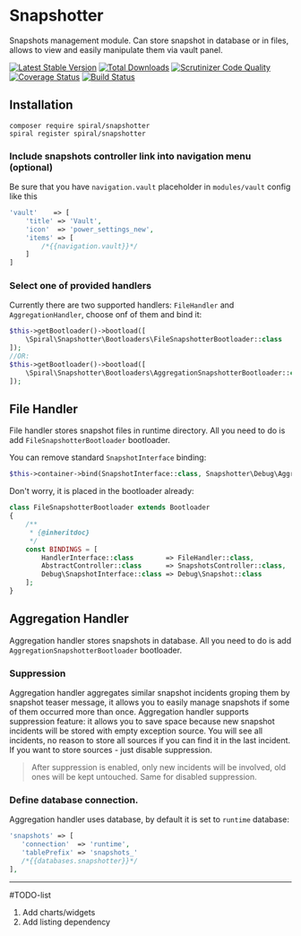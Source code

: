 # Snapshotter
Snapshots management module. Can store snapshot in database or in files, allows to view and easily manipulate them via vault panel. 

[![Latest Stable Version](https://poser.pugx.org/spiral/snapshotter/v/stable)](https://packagist.org/packages/spiral/snapshotter) 
[![Total Downloads](https://poser.pugx.org/spiral/snapshotter/downloads)](https://packagist.org/packages/spiral/snapshotter) 
[![Scrutinizer Code Quality](https://scrutinizer-ci.com/g/spiral-modules/snapshotter/badges/quality-score.png)](https://scrutinizer-ci.com/g/spiral-modules/snapshotter/) 
[![Coverage Status](https://coveralls.io/repos/github/spiral-modules/snapshotter/badge.svg?branch=feature%2F1.0.0)](https://coveralls.io/github/spiral-modules/snapshotter?branch=feature%2F1.0.0)
[![Build Status](https://travis-ci.org/spiral-modules/snapshotter.svg?branch=master)](https://travis-ci.org/spiral-modules/snapshotter)

## Installation
```
composer require spiral/snapshotter
spiral register spiral/snapshotter
```
### Include snapshots controller link into navigation menu (optional)

Be sure that you have `navigation.vault` placeholder in `modules/vault` config like this
```php
'vault'    => [
    'title' => 'Vault',
    'icon'  => 'power_settings_new',
    'items' => [
        /*{{navigation.vault}}*/
    ]
]
```

### Select one of provided handlers

Currently there are two supported handlers: `FileHandler` and `AggregationHandler`, choose onf of them and bind it:
```php
$this->getBootloader()->bootload([
    \Spiral\Snapshotter\Bootloaders\FileSnapshotterBootloader::class
]);
//OR:
$this->getBootloader()->bootload([
    \Spiral\Snapshotter\Bootloaders\AggregationSnapshotterBootloader::class
]);
```

## File Handler
File handler stores snapshot files in runtime directory. All you need to do is add `FileSnapshotterBootloader` bootloader.

You can remove standard `SnapshotInterface` binding:
```php
$this->container->bind(SnapshotInterface::class, Snapshotter\Debug\AggregatedSnapshot::class);
```
Don't worry, it is placed in the bootloader already:
```php
class FileSnapshotterBootloader extends Bootloader
{
    /**
     * {@inheritdoc}
     */
    const BINDINGS = [
        HandlerInterface::class        => FileHandler::class,
        AbstractController::class      => SnapshotsController::class,
        Debug\SnapshotInterface::class => Debug\Snapshot::class
    ];
}
```

## Aggregation Handler
Aggregation handler stores snapshots in database. All you need to do is add `AggregationSnapshotterBootloader` bootloader.

### Suppression

Aggregation handler aggregates similar snapshot incidents groping them by snapshot teaser message, it allows you to easily manage snapshots if some of them occurred more than once.
Aggregation handler supports suppression feature: it allows you to save space because new snapshot incidents will be stored with empty exception source. You will see all incidents, no reason to store all sources if you can find it in the last incident. If you want to store sources - just disable suppression.
> After suppression is enabled, only new incidents will be involved, old ones will be kept untouched. Same for disabled suppression.

### Define database connection.

Aggregation handler uses database, by default it is set to `runtime` database:
```php
'snapshots' => [
   'connection'  => 'runtime',
   'tablePrefix' => 'snapshots_'
   /*{{databases.snapshotter}}*/
],
```

---

#TODO-list
1. Add charts/widgets
2. Add listing dependency